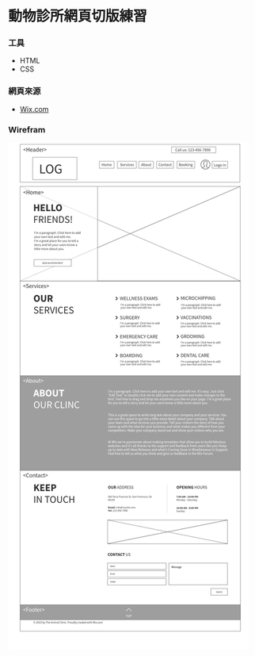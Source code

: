 # 動物診所網頁切版練習

### 工具

* HTML
* CSS

### 網頁來源

* [Wix.com](https://www.wix.com/website-template/view/html/704?utm_source=freewebsitetemplates&utm_medium=template_banner&utm_term=blank&utm_content=ma_html_fwt_temp_2_3_animal&utm_campaign=ma_fwt&experiment_id=cpa_fwt_temp_2_3_animal704)

### Wirefram

![image](https://github.com/TongShiHao/animal-clinc-web-layout/blob/master/animal%20clinc%20web%20layout%20wirefram.png)